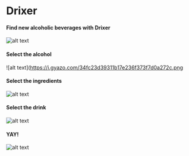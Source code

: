 # Drixer

#### Find new alcoholic beverages with Drixer 
![alt text](https://i.gyazo.com/97141596aa3abc94dfd2452421aa0203.png)

#### Select the alcohol
![alt text](https://i.gyazo.com/34fc23d39311b17e236f373f7d0a272c.png

#### Select the ingredients
![alt text](https://i.gyazo.com/13552845348b61c8d1d3cf7e4dfb40d7.png)

#### Select the drink
![alt text](https://i.gyazo.com/72fe67d64136ff583ea7ae54f5af52fe.png)

#### YAY!
![alt text](https://i.gyazo.com/8efa13805d5bb57795f92aa236562595.png)
